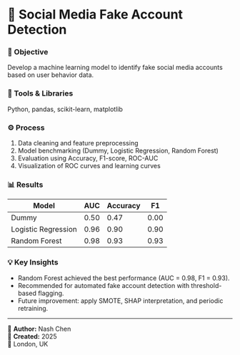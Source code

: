 # 🧠 Social Media Fake Account Detection

### 🎯 Objective
Develop a machine learning model to identify fake social media accounts based on user behavior data.

### 🧰 Tools & Libraries
Python, pandas, scikit-learn, matplotlib

### ⚙️ Process
1. Data cleaning and feature preprocessing  
2. Model benchmarking (Dummy, Logistic Regression, Random Forest)  
3. Evaluation using Accuracy, F1-score, ROC-AUC  
4. Visualization of ROC curves and learning curves  

### 📊 Results
| Model | AUC | Accuracy | F1 |
|-------|------|-----------|----|
| Dummy | 0.50 | 0.47 | 0.00 |
| Logistic Regression | 0.96 | 0.90 | 0.90 |
| Random Forest | 0.98 | 0.93 | 0.93 |

### 💡 Key Insights
- Random Forest achieved the best performance (AUC = 0.98, F1 = 0.93).  
- Recommended for automated fake account detection with threshold-based flagging.  
- Future improvement: apply SMOTE, SHAP interpretation, and periodic retraining.

---

👤 **Author:** Nash Chen  
📅 **Created:** 2025  
📍 London, UK
